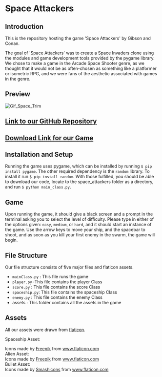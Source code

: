 # Space Attackers

## Introduction
This is the repository hosting the game 'Space Attackers' by Gibson and Conan.

The goal of 'Space Attackers' was to create a Space Invaders clone using the modules
and game development tools provided by the pygame library. We chose to make a
game in the Arcade Space Shooter genre, as we thought that it would not be as
often-chosen as something like a platformer or isometric RPG, and we were fans
of the aesthetic associated with games in the genre.

## Preview
![Gif_Space_Trim](https://user-images.githubusercontent.com/50885520/117381100-411c1e80-aea9-11eb-87a5-0caea49eb165.gif)

## [Link to our GitHub Repository](https://github.com/olincollege/space_attackers)

## [Download Link for our Game](https://github.com/olincollege/space_attackers/archive/refs/heads/main.zip)

## Installation and Setup

Running the game uses pygame, which can be installed by running `$ pip install pygame`.
The other required dependency is the `random` library. To install it run `$ pip install random`.
With those fulfilled, you should be able to download our code, locate to the space_attackers
folder as a directory, and run `$ python main_class.py`.

## Game

Upon running the game, it should give a black screen and a prompt in the terminal
asking you to select the level of difficulty. Please type in either of the options
given: `easy`, `medium`, or `hard`, and it should start an instance of the game.
Use the arrow keys to move your ship, and the spacebar to shoot, and as soon as you
kill your first enemy in the swarm, the game will begin.

## File Structure
Our file structure consists of five major files and flaticon assets.
* `mainClass.py` : This file runs the game
* `player.py`   :This file contains the player Class
* `score.py`    : This file contains the score Class 
* `spaceship.py`: This file contains the spaceship Class
* `enemy.py`    : This file contains the enemy Class
* assets      : This folder contains all the assets in the game

## Assets
All our assets were drawn from [flaticon](https://www.flaticon.com/).

Spaceship Asset:
<div>Icons made by <a href="https://www.freepik.com" title="Freepik">Freepik</a> from <a href="https://www.flaticon.com/" title="Flaticon">www.flaticon.com</a></div>
Alien Asset:
<div>Icons made by <a href="https://www.freepik.com" title="Freepik">Freepik</a> from <a href="https://www.flaticon.com/" title="Flaticon">www.flaticon.com</a></div>
Bullet Asset:
<div>Icons made by <a href="https://www.flaticon.com/authors/smashicons" title="Smashicons">Smashicons</a> from <a href="https://www.flaticon.com/" title="Flaticon">www.flaticon.com</a></div>
